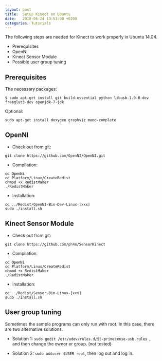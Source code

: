 ```yaml
---
layout: post
title:  Setup Kinect on Ubuntu 
date:   2018-06-24 13:53:00 +0200
categories: Tutorials 
---
```


The following steps are needed for Kinect to work properly in Ubuntu 14.04.

  - Prerequisites
  - OpenNI
  - Kinect Sensor Module
  - Possible user group tuning

## Prerequisites
The necessary packages:
```
$ sudo apt-get install git build-essential python libusb-1.0-0-dev freeglut3-dev openjdk-7-jdk
```
Optional:
```
sudo apt-get install doxygen graphviz mono-complete
```

## OpenNI
* Check out from git:
```
git clone https://github.com/OpenNI/OpenNI.git
```

* Compilation:
```
cd OpenNi
cd Platform/Linux/CreateRedist
chmod +x RedistMaker
./RedistMaker
```
* Installation:
```
cd ../Redist/OpenNI-Bin-Dev-Linux-[xxx]
sudo ./install.sh
```

## Kinect Sensor Module
  * Check out from git:

  ```
  git clone https://github.com/ph4m/SensorKinect
  ```

  * Compilation:

  ```
  cd OpenNi
  cd Platform/Linux/CreateRedist
  chmod +x RedistMaker
  ./RedistMaker
  ```

  * Installation:

  ```
  cd ../Redist/Sensor-Bin-Linux-[xxx]
  sudo ./install.sh
  ```

## User group tuning
Sometimes the sample programs can only run with root. In this case, there are two alternative solutions.

  * Solution 1:
    ```sudo gedit /etc/udev/rules.d/55-primesense-usb.rules ```, and then change the owner or group. (not tested)

  * Solution 2:
    ```sudo adduser $USER root```, then log out and log in.



